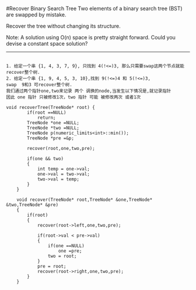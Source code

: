 #Recover Binary Search Tree
Two elements of a binary search tree (BST) are swapped by mistake.

Recover the tree without changing its structure.

Note:
A solution using O(n) space is pretty straight forward. Could you devise a constant space solution?



---


```

1. 给定一个串 {1, 4, 3, 7, 9}, 只找到 4(!<=)3, 那么只需要swap这两个节点就能recover整个树.
2. 给定一个串 {1, 9, 4, 5, 3, 10},找到 9(!<=)4 和 5(!<=)3, 
swap  9和3 可recover整个树.
我们通过两个指针one,two来记录 两个 调换的node,当发生以下情况是,就记录指针
因此 one 指针 只被修改1次，two 指针 可能 被修改两次 或者1次

void recoverTree(TreeNode* root) {
        if(root ==NULL)
            return;
        TreeNode *one =NULL;
        TreeNode *two =NULL;
        TreeNode p(numeric_limits<int>::min());
        TreeNode *pre =&p;
        
        recover(root,one,two,pre);
        
        if(one && two)
        {
            int temp = one->val;
            one->val = two->val;
            two->val = temp;
        }
    }
    
    void recover(TreeNode* root,TreeNode* &one,TreeNode* &two,TreeNode* &pre)
    {
        if(root)
        {
            recover(root->left,one,two,pre);
            
            if(root->val < pre->val)
            {
                if(one ==NULL)
                    one =pre;
                two = root;
            }
            pre = root;
            recover(root->right,one,two,pre);
        }
    }
```
